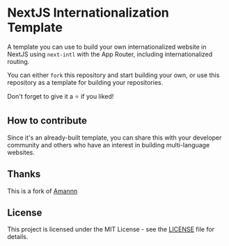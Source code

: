# NextJS Internationalization Template

A template you can use to build your own internationalized website in NextJS using `next-intl` with the App Router, including internationalized routing.

You can either `fork` this repository and start building your own, or use this repository as a template for building your repositories.

Don't forget to give it a ⭐ if you liked!

## How to contribute

Since it's an already-built template, you can share this with your developer community and others who have an interest in building multi-language websites.

## Thanks

This is a fork of [Amannn](https://github.com/amannn/next-intl/tree/main/examples/example-app-router) 

## License

This project is licensed under the MIT License - see the [LICENSE](LICENSE) file for details.
